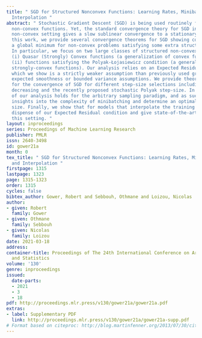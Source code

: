 ```yaml
---
title: " SGD for Structured Nonconvex Functions: Learning Rates, Minibatching and
  Interpolation "
abstract: " Stochastic Gradient Descent (SGD) is being used routinely for optimizing
  non-convex functions. Yet, the standard convergence theory for SGD in the smooth
  non-convex setting gives a slow sublinear convergence to a stationary point. In
  this work, we provide several convergence theorems for SGD showing convergence to
  a global minimum for non-convex problems satisfying some extra structural assumptions.
  In particular, we focus on two large classes of structured non-convex functions:
  (i) Quasar (Strongly) Convex functions (a generalization of convex functions) and
  (ii) functions satisfying the Polyak-Łojasiewicz condition (a generalization of
  strongly-convex functions). Our analysis relies on an Expected Residual condition
  which we show is a strictly weaker assumption than previously used growth conditions,
  expected smoothness or bounded variance assumptions. We provide theoretical guarantees
  for the convergence of SGD for different step-size selections including constant,
  decreasing and the recently proposed stochastic Polyak step-size. In addition, all
  of our analysis holds for the arbitrary sampling paradigm, and as such, we give
  insights into the complexity of minibatching and determine an optimal minibatch
  size. Finally, we show that for models that interpolate the training data, we can
  dispense of our Expected Residual condition and give state-of-the-art results in
  this setting. "
layout: inproceedings
series: Proceedings of Machine Learning Research
publisher: PMLR
issn: 2640-3498
id: gower21a
month: 0
tex_title: " SGD for Structured Nonconvex Functions: Learning Rates, Minibatching
  and Interpolation "
firstpage: 1315
lastpage: 1323
page: 1315-1323
order: 1315
cycles: false
bibtex_author: Gower, Robert and Sebbouh, Othmane and Loizou, Nicolas
author:
- given: Robert
  family: Gower
- given: Othmane
  family: Sebbouh
- given: Nicolas
  family: Loizou
date: 2021-03-18
address: 
container-title: Proceedings of The 24th International Conference on Artificial Intelligence
  and Statistics
volume: '130'
genre: inproceedings
issued:
  date-parts:
  - 2021
  - 3
  - 18
pdf: http://proceedings.mlr.press/v130/gower21a/gower21a.pdf
extras:
- label: Supplementary PDF
  link: http://proceedings.mlr.press/v130/gower21a/gower21a-supp.pdf
# Format based on citeproc: http://blog.martinfenner.org/2013/07/30/citeproc-yaml-for-bibliographies/
---
```

